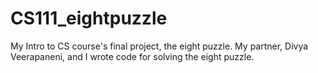 # CS111_eightpuzzle
My Intro to CS course's final project, the eight puzzle. My partner, Divya Veerapaneni, and I wrote code for solving the eight puzzle. 
